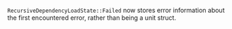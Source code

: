 `RecursiveDependencyLoadState::Failed` now stores error information about the first encountered error, rather than being a unit struct.